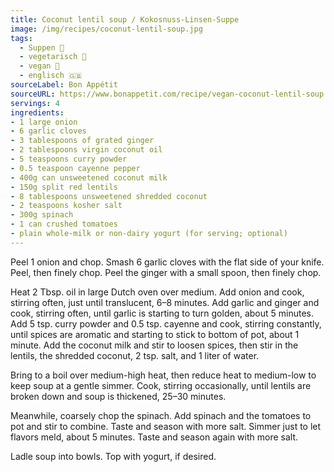 ```yaml
---
title: Coconut lentil soup / Kokosnuss-Linsen-Suppe
image: /img/recipes/coconut-lentil-soup.jpg
tags:
  - Suppen 🥣
  - vegetarisch 🌿
  - vegan 🌱
  - englisch 🇬🇧
sourceLabel: Bon Appétit
sourceURL: https://www.bonappetit.com/recipe/vegan-coconut-lentil-soup
servings: 4
ingredients:
- 1 large onion
- 6 garlic cloves
- 3 tablespoons of grated ginger
- 2 tablespoons virgin coconut oil
- 5 teaspoons curry powder
- 0.5 teaspoon cayenne pepper
- 400g can unsweetened coconut milk
- 150g split red lentils
- 8 tablespoons unsweetened shredded coconut
- 2 teaspoons kosher salt
- 300g spinach
- 1 can crushed tomatoes
- plain whole-milk or non-dairy yogurt (for serving; optional)
---
```


Peel 1 onion and chop. Smash 6 garlic cloves with the flat side of your knife. Peel, then finely chop. Peel the ginger with a small spoon, then finely chop.

Heat 2 Tbsp. oil in large Dutch oven over medium. Add onion and cook, stirring often, just until translucent, 6–8 minutes. Add garlic and ginger and cook, stirring often, until garlic is starting to turn golden, about 5 minutes. Add 5 tsp. curry powder and 0.5 tsp. cayenne and cook, stirring constantly, until spices are aromatic and starting to stick to bottom of pot, about 1 minute. Add the coconut milk and stir to loosen spices, then stir in the lentils, the shredded coconut, 2 tsp. salt, and 1 liter of water.

Bring to a boil over medium-high heat, then reduce heat to medium-low to keep soup at a gentle simmer. Cook, stirring occasionally, until lentils are broken down and soup is thickened, 25–30 minutes.

Meanwhile, coarsely chop the spinach. Add spinach and the tomatoes to pot and stir to combine. Taste and season with more salt. Simmer just to let flavors meld, about 5 minutes. Taste and season again with more salt.

Ladle soup into bowls. Top with yogurt, if desired.
